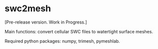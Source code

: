 # swc2mesh
[Pre-release version. Work in Progress.]

Main functions: convert cellular SWC files to watertight surface meshes.

Required python packages: numpy, trimesh, pymeshlab.

